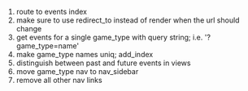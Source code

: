 1. route to events index
1. make sure to use redirect_to instead of render when the url should change
1. get events for a single game_type with query string; i.e. '?game_type=name'
1. make game_type names uniq; add_index
1. distinguish between past and future events in views
1. move game_type nav to nav_sidebar
1. remove all other nav links
